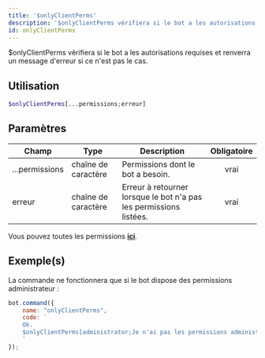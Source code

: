 ```yaml
---
title: '$onlyClientPerms'
description: '$onlyClientPerms vérifiera si le bot a les autorisations requises et renverra un message d''erreur si ce n''est pas le cas.'
id: onlyClientPerms
---
```


$onlyClientPerms vérifiera si le bot a les autorisations requises et renverra un message d'erreur si ce n'est pas le cas.

## Utilisation

```php
$onlyClientPerms[...permissions;erreur]
```

## Paramètres

| Champ          | Type                | Description                                                        | Obligatoire |
| -------------- | ------------------- | ------------------------------------------------------------------ |:-----------:|
| ...permissions | chaîne de caractère | Permissions dont le bot a besoin.                                  |    vrai     |
| erreur         | chaîne de caractère | Erreur à retourner lorsque le bot n'a pas les permissions listées. |    vrai     |

Vous pouvez toutes les permissions __[ici](../../guides/Client/2permissionsintents.md)__.

## Exemple(s)

La commande ne fonctionnera que si le bot dispose des permissions administrateur :

```javascript
bot.command({
    name: "onlyClientPerms",
    code: `
    Ok.
    $onlyClientPerms[administrator;Je n'ai pas les permissions administrateurs!]
    `
});
```
